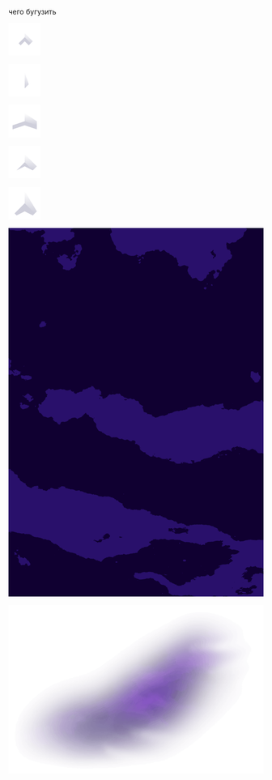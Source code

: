 

чего бугузить

![ship_a](./resources/spaceships/ship_A.png)

![ship_b](./resources/spaceships/ship_B.png)

![ship_c](./resources/spaceships/ship_C.png)

![ship_d](./resources/spaceships/ship_D.png)

![ship_e](./resources/spaceships/ship_E.png)

![background-inf](./in/f/Back-1b.png)

<a href="https://github.com/tynrare/spacedays/blob/main/in/nebulas">
<img src="https://github.com/tynrare/spacedays/blob/main/in/nebulas/nebula01_512.png">
</a>
